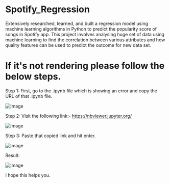 # Spotify_Regression
Extensively researched, learned, and built a regression model using machine learning algorithms in Python to predict the popularity score of songs in Spotify app. This project involves analysing huge set of data using machine learning to find the correlation between various attributes and how quality features can be used to predict the outcome for new data set.

# If it's not rendering please follow the below steps.

Step 1:
First, go to the .ipynb file which is showing an error and copy the URL of that .ipynb file.

![image](https://github.com/SABArishbabu26/Spotify_CLassification/assets/100365405/d969e737-922a-460a-81a4-cae02c121904)

Step 2:
Visit the following link:- https://nbviewer.jupyter.org/

![image](https://github.com/SABArishbabu26/Spotify_CLassification/assets/100365405/f6b4f70a-c098-4d46-a337-d98af75a4f21)

Step 3:
Paste that copied link and hit enter.

![image](https://github.com/SABArishbabu26/Spotify_CLassification/assets/100365405/10ed0c8c-8d47-40cb-af26-0810b552c44b)

Result:

![image](https://github.com/SABArishbabu26/Spotify_CLassification/assets/100365405/7cbfb117-68b1-42f9-b1d0-7c12fd0a127d)


I hope this helps you.
